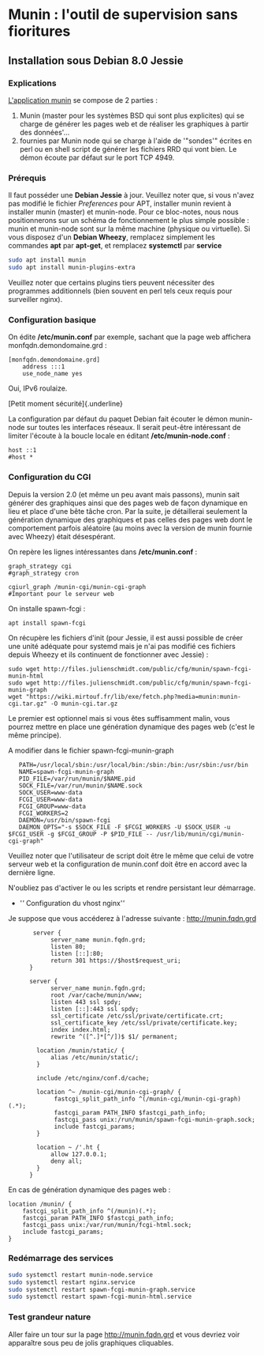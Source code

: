 # Munin : l'outil de supervision sans fioritures 
 
## Installation sous Debian 8.0 Jessie 
 
### Explications
 
[L'application munin](http://munin-monitoring.org/) se compose de 2 
parties : 
 
1.  Munin (master pour les systèmes BSD qui sont plus explicites) qui se 
    charge de générer les pages web et de réaliser les graphiques à 
    partir des données'... 
2.  fournies par Munin node qui se charge à l'aide de '"sondes'" 
    écrites en perl ou en shell script de générer les fichiers RRD qui 
    vont bien. Le démon écoute par défaut sur le port TCP 4949. 
 
### Prérequis
 
Il faut posséder une **Debian Jessie** à jour. Veuillez noter que, si 
vous n'avez pas modifié le fichier *Preferences* pour APT, installer 
munin revient à installer munin (master) et munin-node. Pour ce 
bloc-notes, nous nous positionnerons sur un schéma de fonctionnement le 
plus simple possible : munin et munin-node sont sur la même machine 
(physique ou virtuelle). Si vous disposez d'un **Debian Wheezy**, 
remplacez simplement les commandes **apt** par **apt-get**, et remplacez 
**systemctl** par **service** 
 
```bash
sudo apt install munin 
sudo apt install munin-plugins-extra 
```
 
Veuillez noter que certains plugins tiers peuvent nécessiter des 
programmes additionnels (bien souvent en perl tels ceux requis pour 
surveiller nginx). 
 
### Configuration basique
 
On édite **/etc/munin.conf** par exemple, sachant que la page web 
affichera monfqdn.demondomaine.grd : 
 
```
[monfqdn.demondomaine.grd] 
    address :::1 
    use_node_name yes 
``` 
 
Oui, IPv6 roulaize. 
 
[Petit moment sécurité]{.underline} 
 
La configuration par défaut du paquet Debian fait écouter le démon 
munin-node sur toutes les interfaces réseaux. Il serait peut-être 
intéressant de limiter l'écoute à la boucle locale en éditant 
**/etc/munin-node.conf** : 
 
```
host ::1 
#host * 
```
 
### Configuration du CGI
 
Depuis la version 2.0 (et même un peu avant mais passons), munin sait 
générer des graphiques ainsi que des pages web de façon dynamique en 
lieu et place d'une bête tâche cron. Par la suite, je détaillerai 
seulement la génération dynamique des graphiques et pas celles des pages 
web dont le comportement parfois aléatoire (au moins avec la version de 
munin fournie avec Wheezy) était désespérant. 
 
On repère les lignes intéressantes dans **/etc/munin.conf** : 
```
graph_strategy cgi 
#graph_strategy cron 
 
cgiurl_graph /munin-cgi/munin-cgi-graph 
#Important pour le serveur web 
```

 
On installe spawn-fcgi : 
 
```
apt install spawn-fcgi 
```
 
On récupère les fichiers d'init (pour Jessie, il est aussi possible de 
créer une unité adéquate pour systemd mais je n'ai pas modifié ces 
fichiers depuis Wheezy et ils continuent de fonctionner avec Jessie) : 
 
```
sudo wget http://files.julienschmidt.com/public/cfg/munin/spawn-fcgi-munin-html 
sudo wget http://files.julienschmidt.com/public/cfg/munin/spawn-fcgi-munin-graph 
wget "https://wiki.mirtouf.fr/lib/exe/fetch.php?media=munin:munin-cgi.tar.gz" -O munin-cgi.tar.gz 
```
 
Le premier est optionnel mais si vous êtes suffisamment malin, vous 
pourrez mettre en place une génération dynamique des pages web (c'est 
le même principe). 
 
A modifier dans le fichier spawn-fcgi-munin-graph 
 
       PATH=/usr/local/sbin:/usr/local/bin:/sbin:/bin:/usr/sbin:/usr/bin 
       NAME=spawn-fcgi-munin-graph 
       PID_FILE=/var/run/munin/$NAME.pid 
       SOCK_FILE=/var/run/munin/$NAME.sock 
       SOCK_USER=www-data 
       FCGI_USER=www-data 
       FCGI_GROUP=www-data 
       FCGI_WORKERS=2 
       DAEMON=/usr/bin/spawn-fcgi 
       DAEMON_OPTS="-s $SOCK_FILE -F $FCGI_WORKERS -U $SOCK_USER -u $FCGI_USER -g $FCGI_GROUP -P $PID_FILE -- /usr/lib/munin/cgi/munin-cgi-graph" 
 
Veuillez noter que l'utilisateur de script doit être le même que celui 
de votre serveur web et la configuration de munin.conf doit être en 
accord avec la dernière ligne. 
 
N'oubliez pas d'activer le ou les scripts et rendre persistant leur 
démarrage. 
 
-   '_'_ Configuration du vhost nginx'_'_ 
 
Je suppose que vous accéderez à l'adresse suivante : 
<http://munin.fqdn.grd> 

```nginx 
       server { 
            server_name munin.fqdn.grd; 
            listen 80; 
            listen [::]:80; 
            return 301 https://$host$request_uri; 
      } 
       
      server { 
            server_name munin.fqdn.grd; 
            root /var/cache/munin/www; 
            listen 443 ssl spdy; 
            listen [::]:443 ssl spdy; 
            ssl_certificate /etc/ssl/private/certificate.crt; 
            ssl_certificate_key /etc/ssl/private/certificate.key; 
            index index.html; 
            rewrite ^([^.]*[^/])$ $1/ permanent; 
             
        location /munin/static/ { 
            alias /etc/munin/static/; 
        } 
         
        include /etc/nginx/conf.d/cache; 
         
        location ^~ /munin-cgi/munin-cgi-graph/ { 
             fastcgi_split_path_info ^(/munin-cgi/munin-cgi-graph)(.*); 
             fastcgi_param PATH_INFO $fastcgi_path_info; 
             fastcgi_pass unix:/run/munin/spawn-fcgi-munin-graph.sock; 
             include fastcgi_params; 
        } 
         
        location ~ /'.ht { 
            allow 127.0.0.1; 
            deny all; 
        } 
      } 
```
 
En cas de génération dynamique des pages web : 
 
```nginx
location /munin/ { 
    fastcgi_split_path_info ^(/munin)(.*); 
    fastcgi_param PATH_INFO $fastcgi_path_info; 
    fastcgi_pass unix:/var/run/munin/fcgi-html.sock; 
    include fastcgi_params; 
} 
```
### Redémarrage des services
 
```bash
sudo systemctl restart munin-node.service 
sudo systemctl restart nginx.service 
sudo systemctl restart spawn-fcgi-munin-graph.service 
sudo systemctl restart spawn-fcgi-munin-html.service 
```
 
### Test grandeur nature
 
Aller faire un tour sur la page <http://munin.fqdn.grd> et vous devriez 
voir apparaître sous peu de jolis graphiques cliquables. 
